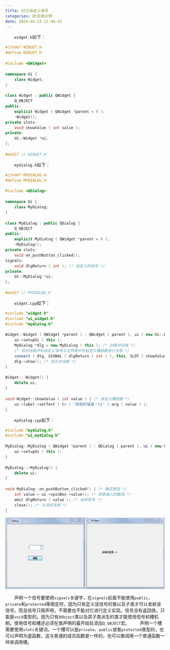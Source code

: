 ```yaml
---
title: Qt之自定义信号
categories: Qt应用示例
date: 2019-02-23 11:48:15
---
```

&emsp;&emsp;`widget.h`如下：<!--more-->

``` cpp
#ifndef WIDGET_H
#define WIDGET_H

#include <QWidget>

namespace Ui {
    class Widget;
}

class Widget : public QWidget {
    Q_OBJECT
public:
    explicit Widget ( QWidget *parent = 0 );
    ~Widget();
private slots:
    void showValue ( int value );
private:
    Ui::Widget *ui;
};

#endif // WIDGET_H
```

&emsp;&emsp;`mydialog.h`如下：

``` cpp
#ifndef MYDIALOG_H
#define MYDIALOG_H

#include <QDialog>

namespace Ui {
    class MyDialog;
}

class MyDialog : public QDialog {
    Q_OBJECT
public:
    explicit MyDialog ( QWidget *parent = 0 );
    ~MyDialog();
private slots:
    void on_pushButton_clicked();
signals:
    void dlgReturn ( int ); /* 自定义的信号 */
private:
    Ui::MyDialog *ui;
};

#endif // MYDIALOG_H
```

&emsp;&emsp;`widget.cpp`如下：

``` cpp
#include "widget.h"
#include "ui_widget.h"
#include "mydialog.h"

Widget::Widget ( QWidget *parent ) : QWidget ( parent ), ui ( new Ui::Widget ) {
    ui->setupUi ( this );
    MyDialog *dlg = new MyDialog ( this ); /* 创建对话框 */
    /* 将对话框中的自定义信号与主界面中的自定义槽函数进行关联 */
    connect ( dlg, SIGNAL ( dlgReturn ( int ) ), this, SLOT ( showValue ( int ) ) );
    dlg->show(); /* 显示对话框 */
}

Widget::~Widget() {
    delete ui;
}

void Widget::showValue ( int value ) { /* 自定义槽函数 */
    ui->label->setText ( tr ( "获取的值是：%1" ).arg ( value ) );
}
```

&emsp;&emsp;`mydialog.cpp`如下：

``` cpp
#include "mydialog.h"
#include "ui_mydialog.h"

MyDialog::MyDialog ( QWidget *parent ) : QDialog ( parent ), ui ( new Ui::MyDialog ) {
    ui->setupUi ( this );
}

MyDialog::~MyDialog() {
    delete ui;
}

void MyDialog::on_pushButton_clicked() { /* 确定按钮 */
    int value = ui->spinBox->value(); /* 获取输入的数值 */
    emit dlgReturn ( value ); /* 发射信号 */
    close(); /* 关闭对话框 */
}
```

<img src="./Qt之自定义信号/1.png" height="225" width="557">

&emsp;&emsp;声明一个信号要使用`signals`关键字，在`signals`前面不能使用`public`、`private`和`protected`等限定符，因为只有定义该信号的类以及子类才可以发射该信号。而且信号只用声明，不需要也不能对它进行定义实现。信号没有返回值，只能是`void`类型的。因为只有`QObject`类以及其子类派生的类才能使用信号和槽机制。使用信号和槽还必须在类声明的最开始处添加`Q_OBJECT`宏。
&emsp;&emsp;声明一个槽需要使用`slots`关键词。一个槽可以是`private`、`public`或者`protected`类型的，也可以声明为虚函数，这与普通的成员函数是一样的，也可以像调用一个普通函数一样来调用槽。